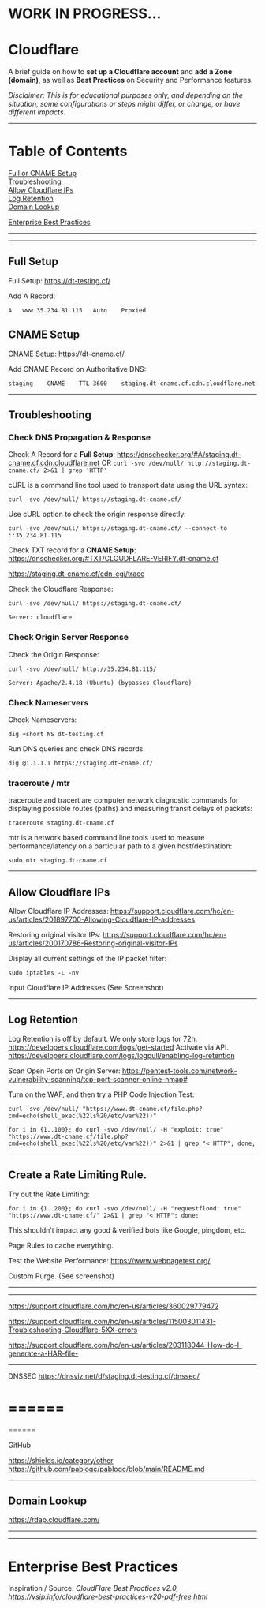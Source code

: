 # WORK IN PROGRESS...

# Cloudflare

A brief guide on how to **set up a Cloudflare account** and **add a Zone (domain)**, as well as **Best Practices** on Security and Performance features.

_Disclaimer: This is for educational purposes only, and depending on the situation, some configurations or steps might differ, or change, or have different impacts._

***

# Table of Contents
[Full or CNAME Setup](#fullsetup)  
[Troubleshooting](#troubleshooting)  
[Allow Cloudflare IPs](#allowips)  
[Log Retention](#logs)  
[Domain Lookup](#domainlookup)  

[Enterprise Best Practices](#bestpractices)  

***
***

<a name="fullsetup"></a>

## Full Setup

Full Setup: https://dt-testing.cf/ 

Add A Record:
```
A	www	35.234.81.115	Auto	Proxied
```

## CNAME Setup

CNAME Setup: https://dt-cname.cf/ 

Add CNAME Record on Authoritative DNS:
```
staging    CNAME    TTL 3600    staging.dt-cname.cf.cdn.cloudflare.net
```

***

<a name="troubleshooting"></a>

## Troubleshooting

### Check DNS Propagation & Response

Check A Record for a **Full Setup**: https://dnschecker.org/#A/staging.dt-cname.cf.cdn.cloudflare.net OR `curl -svo /dev/null/ http://staging.dt-cname.cf/ 2>&1 | grep 'HTTP'`

cURL is a command line tool used to transport data using the URL syntax:
```
curl -svo /dev/null/ https://staging.dt-cname.cf/
```

Use cURL option to check the origin response directly:
```
curl -svo /dev/null/ https://staging.dt-cname.cf/ --connect-to ::35.234.81.115
```

Check TXT record for a **CNAME Setup**: https://dnschecker.org/#TXT/CLOUDFLARE-VERIFY.dt-cname.cf

https://staging.dt-cname.cf/cdn-cgi/trace 


Check the Cloudflare Response:
```
curl -svo /dev/null/ https://staging.dt-cname.cf/ 
```
```
Server: cloudflare
```

### Check Origin Server Response

Check the Origin Response:
```
curl -svo /dev/null/ http://35.234.81.115/
```
```
Server: Apache/2.4.18 (Ubuntu) (bypasses Cloudflare)
```

### Check Nameservers

Check Nameservers:
```
dig +short NS dt-testing.cf
```

Run DNS queries and check DNS records:
```
dig @1.1.1.1 https://staging.dt-cname.cf/
```

### traceroute / mtr

traceroute and tracert are computer network diagnostic commands for displaying possible routes (paths) and measuring transit delays of packets:
```
traceroute staging.dt-cname.cf
```

mtr is a network based command line tools used to measure performance/latency on a particular path to a given host/destination:
```
sudo mtr staging.dt-cname.cf
```

*** 

<a name="allowips"></a>

## Allow Cloudflare IPs

Allow Cloudflare IP Addresses:
https://support.cloudflare.com/hc/en-us/articles/201897700-Allowing-Cloudflare-IP-addresses 

Restoring original visitor IPs:
https://support.cloudflare.com/hc/en-us/articles/200170786-Restoring-original-visitor-IPs 

Display all current settings of the IP packet filter:
```
sudo iptables -L -nv
```

Input Cloudflare IP Addresses (See Screenshot)

***

<a name="logs"></a>

## Log Retention

Log Retention is off by default. We only store logs for 72h.
https://developers.cloudflare.com/logs/get-started 
Activate via API.
https://developers.cloudflare.com/logs/logpull/enabling-log-retention 

Scan Open Ports on Origin Server:
https://pentest-tools.com/network-vulnerability-scanning/tcp-port-scanner-online-nmap# 

Turn on the WAF, and then try a PHP Code Injection Test:
```
curl -svo /dev/null/ "https://www.dt-cname.cf/file.php?cmd=echo(shell_exec(%22ls%20/etc/var%22))"
```
```
for i in {1..100}; do curl -svo /dev/null/ -H "exploit: true" "https://www.dt-cname.cf/file.php?cmd=echo(shell_exec(%22ls%20/etc/var%22))" 2>&1 | grep "< HTTP"; done;
```

*** 

## Create a Rate Limiting Rule.

Try out the Rate Limiting:
```
for i in {1..200}; do curl -svo /dev/null/ -H "requestflood: true" "https://www.dt-cname.cf/" 2>&1 | grep "< HTTP"; done;
```
This shouldn’t impact any good & verified bots like Google, pingdom, etc.

Page Rules to cache everything.

Test the Website Performance:
https://www.webpagetest.org/ 

Custom Purge. (See screenshot)


***
***

https://support.cloudflare.com/hc/en-us/articles/360029779472 

https://support.cloudflare.com/hc/en-us/articles/115003011431-Troubleshooting-Cloudflare-5XX-errors 

https://support.cloudflare.com/hc/en-us/articles/203118044-How-do-I-generate-a-HAR-file- 

***

DNSSEC 
https://dnsviz.net/d/staging.dt-testing.cf/dnssec/ 

======
======
======

GitHub

https://shields.io/category/other 
https://github.com/pabloqc/pabloqc/blob/main/README.md 

***

<a name="domainlookup"></a>

## Domain Lookup

https://rdap.cloudflare.com/

****
****

<a name="bestpractices"></a>

# Enterprise Best Practices

Inspiration / Source: _CloudFlare Best Practices v2.0, https://vsip.info/cloudflare-best-practices-v20-pdf-free.html_

